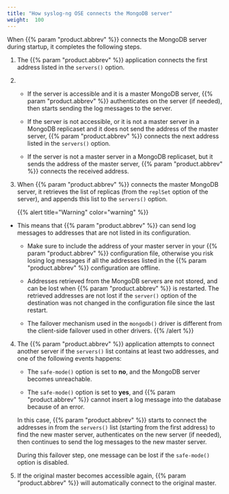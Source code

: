 ```yaml
---
title: "How syslog-ng OSE connects the MongoDB server"
weight:  100
---
```

<!-- DISCLAIMER: This file is based on the syslog-ng Open Source Edition documentation https://github.com/balabit/syslog-ng-ose-guides/commit/2f4a52ee61d1ea9ad27cb4f3168b95408fddfdf2 and is used under the terms of The syslog-ng Open Source Edition Documentation License. The file has been modified by Axoflow. -->

When {{% param "product.abbrev" %}} connects the MongoDB server during startup, it completes the following steps.

1.  The {{% param "product.abbrev" %}} application connects the first address listed in the `servers()` option.

2.    - If the server is accessible and it is a master MongoDB server, {{% param "product.abbrev" %}} authenticates on the server (if needed), then starts sending the log messages to the server.
    
      - If the server is not accessible, or it is not a master server in a MongoDB replicaset and it does not send the address of the master server, {{% param "product.abbrev" %}} connects the next address listed in the `servers()` option.
    
      - If the server is not a master server in a MongoDB replicaset, but it sends the address of the master server, {{% param "product.abbrev" %}} connects the received address.

3.  When {{% param "product.abbrev" %}} connects the master MongoDB server, it retrieves the list of replicas (from the `replSet` option of the server), and appends this list to the `servers()` option.
    
    {{% alert title="Warning" color="warning" %}}
  - This means that {{% param "product.abbrev" %}} can send log messages to addresses that are not listed in its configuration.
    
      - Make sure to include the address of your master server in your {{% param "product.abbrev" %}} configuration file, otherwise you risk losing log messages if all the addresses listed in the {{% param "product.abbrev" %}} configuration are offline.
    
      - Addresses retrieved from the MongoDB servers are not stored, and can be lost when {{% param "product.abbrev" %}} is restarted. The retrieved addresses are not lost if the `server()` option of the destination was not changed in the configuration file since the last restart.
    
      - The failover mechanism used in the `mongodb()` driver is different from the client-side failover used in other drivers.
    {{% /alert %}}

4.  The {{% param "product.abbrev" %}} application attempts to connect another server if the `servers()` list contains at least two addresses, and one of the following events happens:
    
      - The `safe-mode()` option is set to **no**, and the MongoDB server becomes unreachable.
    
      - The `safe-mode()` option is set to **yes**, and {{% param "product.abbrev" %}} cannot insert a log message into the database because of an error.
    
    In this case, {{% param "product.abbrev" %}} starts to connect the addresses in from the `servers()` list (starting from the first address) to find the new master server, authenticates on the new server (if needed), then continues to send the log messages to the new master server.
    
    During this failover step, one message can be lost if the `safe-mode()` option is disabled.

5.  If the original master becomes accessible again, {{% param "product.abbrev" %}} will automatically connect to the original master.
